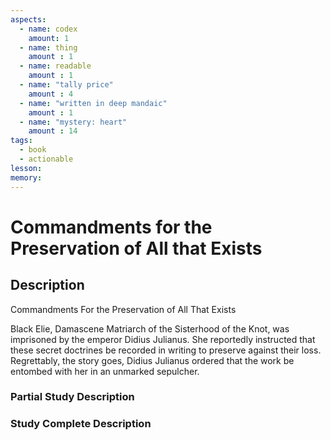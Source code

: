 ```yaml
---
aspects: 
  - name: codex
    amount: 1
  - name: thing
    amount : 1
  - name: readable
    amount : 1
  - name: "tally price"
    amount : 4
  - name: "written in deep mandaic"
    amount : 1
  - name: "mystery: heart"
    amount : 14
tags:
  - book
  - actionable
lesson: 
memory: 
---
```


# Commandments for the Preservation of All that Exists

## Description
Commandments For the Preservation of All That Exists

Black Elie, Damascene Matriarch of the Sisterhood of the Knot, was imprisoned by the emperor Didius Julianus. She reportedly instructed that these secret doctrines be recorded in writing to preserve against their loss. Regrettably, the story goes, Didius Julianus ordered that the work be entombed with her in an unmarked sepulcher.
### Partial Study Description

### Study Complete Description
